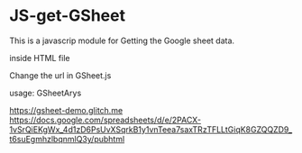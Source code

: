 # JS-get-GSheet
This is a javascrip module for Getting the Google sheet data.

inside HTML file
  <script src="https://cdnjs.cloudflare.com/ajax/libs/jquery/3.4.1/jquery.min.js"></script>
  <script src="./GSheet.js" defer></script>
  <script src="./myScript.js" defer></script>
  
  Change the url in GSheet.js

usage:
GSheetArys

https://gsheet-demo.glitch.me
https://docs.google.com/spreadsheets/d/e/2PACX-1vSrQiEKgWx_4d1zD6PsUvXSqrkB1y1vnTeea7saxTRzTFLLtGiqK8GZQQZD9_t6suEgmhzlbqnmlQ3y/pubhtml